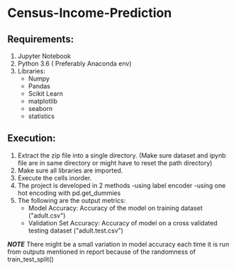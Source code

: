 # Census-Income-Prediction


Requirements:
-----------------------------------------------
1. Jupyter Notebook
2. Python 3.6 ( Preferably Anaconda env)
3. Libraries:
	- Numpy
	- Pandas
	- Scikit Learn
	- matplotlib
	- seaborn
	- statistics


Execution:
--------------------------------------------------
1. Extract the zip  file into a single directory. (Make sure dataset and ipynb file are in same directory or might have to reset the path directory)
2. Make sure all libraries are imported.
3. Execute the cells inorder.
4. The project is developed in 2 methods
	-using label encoder
	-using one hot encoding with pd.get_dummies
5. The following are the output metrics:
	- Model Accuracy: Accuracy of the model on training dataset ("adult.csv")
	- Validation Set Accuracy: Accuracy of model on a cross validated testing dataset ("adult.test.csv")

***NOTE***
There might be a small variation in model accuracy each time it is run from outputs mentioned in report because of the randomness of train_test_split()
